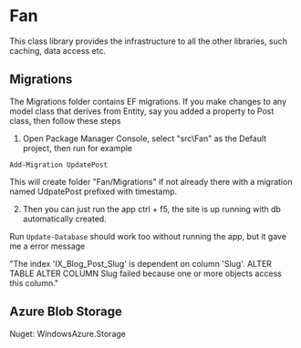 ﻿# Fan

This class library provides the infrastructure to all the other libraries, such caching, data access etc.

## Migrations

The Migrations folder contains EF migrations.  If you make changes to any model class that derives from Entity, say you added a property to Post class, then follow these steps

1. Open Package Manager Console, select "src\Fan" as the Default project, then run for example

`Add-Migration UpdatePost`

This will create folder "Fan/Migrations" if not already there with a migration named UdpatePost prefixed with timestamp.

2. Then you can just run the app ctrl + f5, the site is up running with db automatically created.

Run `Update-Database` should work too without running the app, but it gave me a error message 

"The index 'IX_Blog_Post_Slug' is dependent on column 'Slug'.
ALTER TABLE ALTER COLUMN Slug failed because one or more objects access this column."

## Azure Blob Storage

Nuget: WindowsAzure.Storage